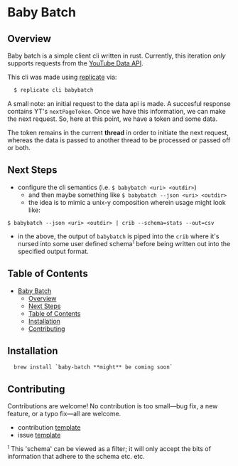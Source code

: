 # Baby Batch

## Overview

Baby batch is a simple client cli written in rust. Currently, this iteration _only_ supports requests from the [YouTube Data API](https://developers.google.com/youtube/v3).

This cli was made using [replicate](https://github.com/ericdeansanchez/replicate) via:

```zsh
  $ replicate cli babybatch 
```

A small note: an initial request to the data api is made. A succesful
response contains YT's `nextPageToken`. Once we have this information,
we can make the next request. So, here at this point, we have a token
and some data.

The token remains in the current **thread** in order to initiate the
next request, whereas the data is passed to another thread to be processed
or passed off or both.

## Next Steps

- configure the cli semantics (i.e. `$ babybatch <uri> <outdir>`)
  - and then maybe something like `$ babybatch --json <uri> <outdir>`
  - the idea is to mimic a unix-y composition wherein usage might look like:

```text
$ babybatch --json <uri> <outdir> | crib --schema=stats --out=csv
```

- in the above, the output of `babybatch` is piped into the `crib` where
  it's nursed into some user defined schema<small><sup>1</sup></small> before
  being written out into the specified output format.

## Table of Contents

- [Baby Batch](#baby-batch)
  - [Overview](#overview)
  - [Next Steps](#next-steps)
  - [Table of Contents](#table-of-contents)
  - [Installation](#installation)
  - [Contributing](#contributing)

## Installation

```text
  brew install `baby-batch **might** be coming soon`
```

## Contributing

Contributions are welcome! No contribution is too small––bug fix, a new feature,
or a typo fix––all are welcome.

- contribution [template]()
- issue [template]()


<small><sup>1</sup></small> This 'schema' can be viewed as a filter; it will
only accept the bits of information that adhere to the schema etc. etc.
